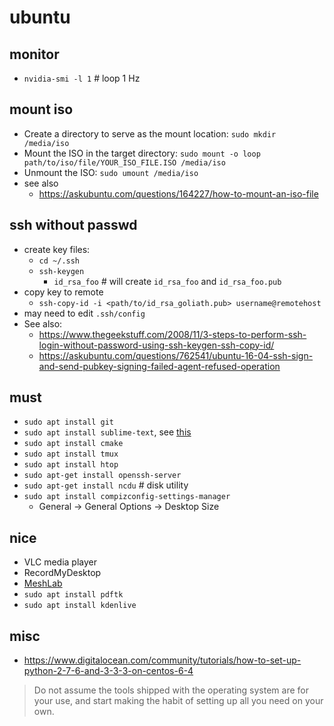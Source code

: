 # ubuntu

## monitor
* `nvidia-smi -l 1` # loop 1 Hz

## mount iso
* Create a directory to serve as the mount location:
`sudo mkdir /media/iso`
* Mount the ISO in the target directory:
`sudo mount -o loop path/to/iso/file/YOUR_ISO_FILE.ISO /media/iso`
* Unmount the ISO:
`sudo umount /media/iso`
* see also
  * https://askubuntu.com/questions/164227/how-to-mount-an-iso-file

## ssh without passwd
* create key files: 
  * `cd ~/.ssh`
  * `ssh-keygen`
    * `id_rsa_foo` # will create `id_rsa_foo` and `id_rsa_foo.pub`
* copy key to remote
  * `ssh-copy-id -i <path/to/id_rsa_goliath.pub> username@remotehost`
* may need to edit `.ssh/config`
* See also:
  * https://www.thegeekstuff.com/2008/11/3-steps-to-perform-ssh-login-without-password-using-ssh-keygen-ssh-copy-id/
  * https://askubuntu.com/questions/762541/ubuntu-16-04-ssh-sign-and-send-pubkey-signing-failed-agent-refused-operation

## must
* `sudo apt install git`
* `sudo apt install sublime-text`, see [this](https://www.sublimetext.com/docs/3/linux_repositories.html)
* `sudo apt install cmake`
* `sudo apt install tmux`
* `sudo apt install htop`
* `sudo apt-get install openssh-server`
* `sudo apt-get install ncdu` # disk utility
* `sudo apt install compizconfig-settings-manager`
  * General -> General Options -> Desktop Size

## nice
* VLC media player
* RecordMyDesktop
* [MeshLab](http://www.meshlab.net/)
* `sudo apt install pdftk`
* `sudo apt install kdenlive`

## misc
* https://www.digitalocean.com/community/tutorials/how-to-set-up-python-2-7-6-and-3-3-3-on-centos-6-4
> Do not assume the tools shipped with the operating system are for your use, and start making the habit of setting up all you need on your own.

